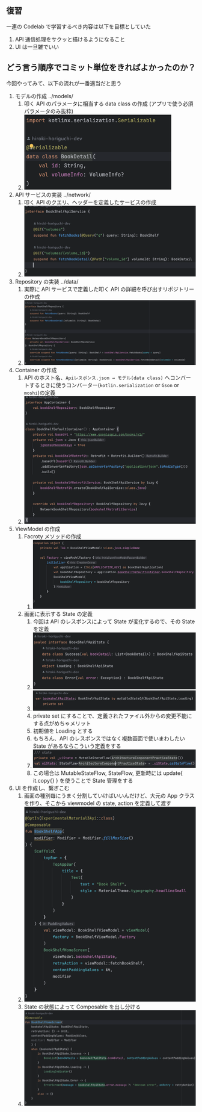 ## 復習

一連の Codelab で学習するべき内容は以下を目標としていた
1. API 通信処理をサクッと描けるようになること
2. UI は一旦雑でいい


## どう言う順序でコミット単位をきればよかったのか？

今回やってみて、以下の流れが一番適当だと思う
1. モデルの作成 ../models/
   1. 叩く API のパラメータに相当する data class の作成 (アプリで使う必須パラメータのみ抜粋) 
   2. ![img.png](img.png)
2. API サービスの実装 ../network/
   1. 叩く API のクエリ、ヘッダーを定義したサービスの作成 
   2. ![img_1.png](img_1.png)
3. Repository の実装 ../data/
   1. 実際に API サービスで定義した叩く API の詳細を呼び出すリポジトリーの作成 
   2. ![img_2.png](img_2.png)
4. Container の作成
   1. API のホスト名、`Apiレスポンス.json → モデル(data class)` へコンバートするときに使うコンバーター(`kotlin.serialization` or `Gson` or `moshi`)の定義
   2. ![img_3.png](img_3.png)
5. ViewModel の作成
   1. Facroty メソッドの作成
      1. ![img_4.png](img_4.png)
   2. 画面に表示する State の定義
      1. 今回は API のレスポンスによって State が変化するので、その State を定義
      2. ![img_5.png](img_5.png)
      3. ![img_6.png](img_6.png)
      4. private set にすることで、定義されたファイル外からの変更不能にする点がめちゃメリット
      5. 初期値を Loading とする
      6. もちろん、API のレスポンスではなく複数画面で使いまわしたい State があるならこういう定義をする
      7. ![img_7.png](img_7.png)
      8. この場合は MutableStateFlow, StateFlow, 更新時には update{ it.copy{} } を使うことで State 管理をする
6. UI を作成し、繋ぎこむ
   1. 画面の種別毎にうまく分割していけばいいんだけど、大元の App クラスを作り、そこから viewmodel の state, action を定義して渡す
   2. ![img_9.png](img_9.png)
   2. State の状態によって Composable を出し分ける
   3. ![img_8.png](img_8.png)